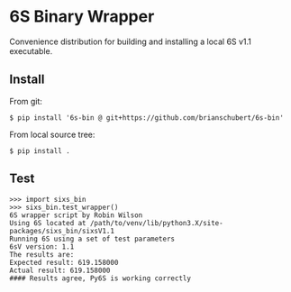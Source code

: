 # 6S Binary Wrapper

Convenience distribution for building and installing a local 6S v1.1 executable.

## Install

From git:
```
$ pip install '6s-bin @ git+https://github.com/brianschubert/6s-bin'
```

From local source tree:
```shell
$ pip install .
```



## Test

```pycon
>>> import sixs_bin
>>> sixs_bin.test_wrapper()
6S wrapper script by Robin Wilson
Using 6S located at /path/to/venv/lib/python3.X/site-packages/sixs_bin/sixsV1.1
Running 6S using a set of test parameters
6sV version: 1.1
The results are:
Expected result: 619.158000
Actual result: 619.158000
#### Results agree, Py6S is working correctly
```
